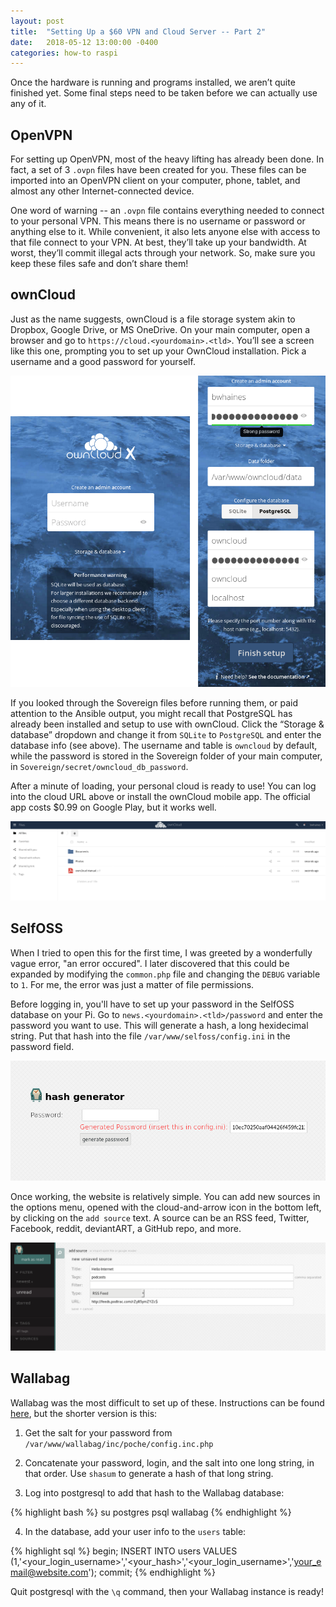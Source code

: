 ```yaml
---
layout: post
title:  "Setting Up a $60 VPN and Cloud Server -- Part 2"
date:   2018-05-12 13:00:00 -0400
categories: how-to raspi
---
```


Once the hardware is running and programs installed, we aren’t quite finished yet.  Some final steps need to be taken before we can actually use any of it.

## OpenVPN

For setting up OpenVPN, most of the heavy lifting has already been done.  In fact, a set of 3 `.ovpn` files have been created for you.  These files can be imported into an OpenVPN client on your computer, phone, tablet, and almost any other Internet-connected device.

One word of warning -- an `.ovpn` file contains everything needed to connect to your personal VPN.  This means there is no username or password or anything else to it.  While convenient, it also lets anyone else with access to that file connect to your VPN.  At best, they’ll take up your bandwidth.  At worst, they’ll commit illegal acts through your network.  So, make sure you keep these files safe and don’t share them!

## ownCloud

Just as the name suggests, ownCloud is a file storage system akin to Dropbox, Google Drive, or MS OneDrive.  On your main computer, open a browser and go to `https://cloud.<yourdomain>.<tld>`.  You’ll see a screen like this one, prompting you to set up your OwnCloud installation.  Pick a username and a good password for yourself.

![ownCloud setup menus](/assets/img/owncloud_01.png)

If you looked through the Sovereign files before running them, or paid attention to the Ansible output, you might recall that PostgreSQL has already been installed and setup to use with ownCloud.  Click the “Storage & database” dropdown and change it from `SQLite` to `PostgreSQL` and enter the database info (see above).  The username and table is `owncloud` by default, while the password is stored in the Sovereign folder of your main computer, in `Sovereign/secret/owncloud_db_password`.

After a minute of loading, your personal cloud is ready to use!  You can log into the cloud URL above or install the ownCloud mobile app.  The official app costs $0.99 on Google Play, but it works well.

![ownCloud interface](/assets/img/owncloud_02.png)

## SelfOSS

When I tried to open this for the first time, I was greeted by a wonderfully vague error, "an error occured".  I later discovered that this could be expanded by modifying the `common.php` file and changing the `DEBUG` variable to `1`.  For me, the error was just a matter of file permissions.

Before logging in, you'll have to set up your password in the SelfOSS database on your Pi.  Go to `news.<yourdomain>.<tld>/password` and enter the password you want to use.  This will generate a hash, a long hexidecimal string.  Put that hash into the file `/var/www/selfoss/config.ini` in the password field.

![Getting your password hash](/assets/img/selfoss_01.png)

Once working, the website is relatively simple.  You can add new sources in the options menu, opened with the cloud-and-arrow icon in the bottom left, by clicking on the `add source` text.  A source can be an RSS feed, Twitter, Facebook, reddit, deviantART, a GitHub repo, and more.

![Adding a SelfOSS source](/assets/img/selfoss_02.png)

## Wallabag

Wallabag was the most difficult to set up of these.  Instructions can be found [here][sovereign-wiki], but the shorter version is this:

1) Get the salt for your password from `/var/www/wallabag/inc/poche/config.inc.php`

2) Concatenate your password, login, and the salt into one long string, in that order.  Use `shasum` to generate a hash of that long string.

3) Log into postgresql to add that hash to the Wallabag database:

{% highlight bash %}
su postgres
psql wallabag
{% endhighlight %}

4) In the database, add your user info to the `users` table:

{% highlight sql %}
begin; 
INSERT INTO users VALUES (1,'<your_login_username>','<your_hash>','<your_login_username>','<your_email@website.com>'); 
commit;
{% endhighlight %}

Quit postgresql with the `\q` command, then your Wallabag instance is ready!


[sovereign-wiki]: https://github.com/sovereign/sovereign/wiki/Edit-Selfoss-and-Wallabag-credentials
